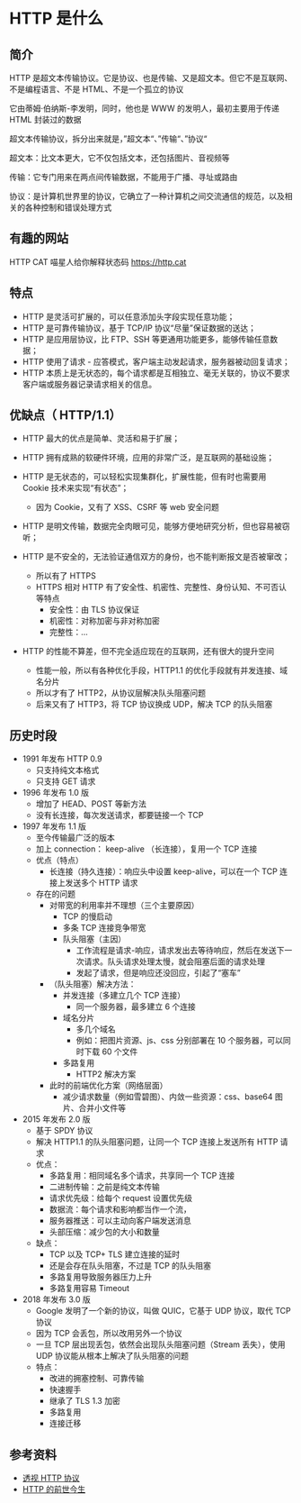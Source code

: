 # HTTP 是什么

## 简介

HTTP 是超文本传输协议。它是协议、也是传输、又是超文本。但它不是互联网、不是编程语言、不是 HTML、不是一个孤立的协议

它由蒂姆·伯纳斯-李发明，同时，他也是 WWW 的发明人，最初主要用于传递 HTML 封装过的数据

超文本传输协议，拆分出来就是，”超文本“、”传输“、”协议“

超文本：比文本更大，它不仅包括文本，还包括图片、音视频等

传输：它专门用来在两点间传输数据，不能用于广播、寻址或路由

协议：是计算机世界里的协议，它确立了一种计算机之间交流通信的规范，以及相关的各种控制和错误处理方式

## 有趣的网站
HTTP CAT 喵星人给你解释状态码 https://http.cat

## 特点

-   HTTP 是灵活可扩展的，可以任意添加头字段实现任意功能；
-   HTTP 是可靠传输协议，基于 TCP/IP 协议“尽量”保证数据的送达；
-   HTTP 是应用层协议，比 FTP、SSH 等更通用功能更多，能够传输任意数据；
-   HTTP 使用了请求 - 应答模式，客户端主动发起请求，服务器被动回复请求；
-   HTTP 本质上是无状态的，每个请求都是互相独立、毫无关联的，协议不要求客户端或服务器记录请求相关的信息。

## 优缺点（ HTTP/1.1）

-   HTTP 最大的优点是简单、灵活和易于扩展；
-   HTTP 拥有成熟的软硬件环境，应用的非常广泛，是互联网的基础设施；
-   HTTP 是无状态的，可以轻松实现集群化，扩展性能，但有时也需要用 Cookie 技术来实现“有状态”；

    -   因为 Cookie，又有了 XSS、CSRF 等 web 安全问题

-   HTTP 是明文传输，数据完全肉眼可见，能够方便地研究分析，但也容易被窃听；
-   HTTP 是不安全的，无法验证通信双方的身份，也不能判断报文是否被窜改；
    -   所以有了 HTTPS
    -   HTTPS 相对 HTTP 有了安全性、机密性、完整性、身份认知、不可否认等特点
        -   安全性：由 TLS 协议保证
        -   机密性：对称加密与非对称加密
        -   完整性：...
-   HTTP 的性能不算差，但不完全适应现在的互联网，还有很大的提升空间
    -   性能一般，所以有各种优化手段，HTTP1.1 的优化手段就有并发连接、域名分片
    -   所以才有了 HTTP2，从协议层解决队头阻塞问题
    -   后来又有了 HTTP3，将 TCP 协议换成 UDP，解决 TCP 的队头阻塞

## 历史时段

-   1991 年发布 HTTP 0.9
    -   只支持纯文本格式
    -   只支持 GET 请求
-   1996 年发布 1.0 版
    -   增加了 HEAD、POST 等新方法
    -   没有长连接，每次发送请求，都要链接一个 TCP
-   1997 年发布 1.1 版
    -   至今传输最广泛的版本
    -   加上 connection： keep-alive （长连接），复用一个 TCP 连接
    -   优点（特点）
        -   长连接（持久连接）：响应头中设置 keep-alive，可以在一个 TCP 连接上发送多个 HTTP 请求
    -   存在的问题
        -   对带宽的利用率并不理想（三个主要原因）
            -   TCP 的慢启动
            -   多条 TCP 连接竞争带宽
            -   队头阻塞（主因）
                -   工作流程是请求-响应，请求发出去等待响应，然后在发送下一次请求。队头请求处理太慢，就会阻塞后面的请求处理
                -   发起了请求，但是响应还没回应，引起了“塞车”
        -   （队头阻塞）解决方法：
            -   并发连接（多建立几个 TCP 连接）
                -   同一个服务器，最多建立 6 个连接
            -   域名分片
                -   多几个域名
                -   例如：把图片资源、js、css 分别部署在 10 个服务器，可以同时下载 60 个文件
            -   多路复用
                -   HTTP2 解决方案
        -   此时的前端优化方案（网络层面）
            -   减少请求数量（例如雪碧图）、内敛一些资源：css、base64 图片、合并小文件等
-   2015 年发布 2.0 版
    -   基于 SPDY 协议
    -   解决 HTTP1.1 的队头阻塞问题，让同一个 TCP 连接上发送所有 HTTP 请求
    -   优点：
        -   多路复用：相同域名多个请求，共享同一个 TCP 连接
        -   二进制传输：之前是纯文本传输
        -   请求优先级：给每个 request 设置优先级
        -   数据流：每个请求和影响都当作一个流，
        -   服务器推送：可以主动向客户端发送消息
        -   头部压缩：减少包的大小和数量
    -   缺点：
        -   TCP 以及 TCP+ TLS 建立连接的延时
        -   还是会存在队头阻塞，不过是 TCP 的队头阻塞
        -   多路复用导致服务器压力上升
        -   多路复用容易 Timeout
-   2018 年发布 3.0 版
    -   Google 发明了一个新的协议，叫做 QUIC，它基于 UDP 协议，取代 TCP 协议
    -   因为 TCP 会丢包，所以改用另外一个协议
    -   一旦 TCP 层出现丢包，依然会出现队头阻塞问题（Stream 丢失），使用 UDP 协议能从根本上解决了队头阻塞的问题
    -   特点：
        -   改进的拥塞控制、可靠传输
        -   快速握手
        -   继承了 TLS 1.3 加密
        -   多路复用
        -   连接迁移

## 参考资料

-   [透视 HTTP 协议](https://time.geekbang.org/column/intro/100029001)
-   [HTTP 的前世今生](https://coolshell.cn/articles/19840.html)
